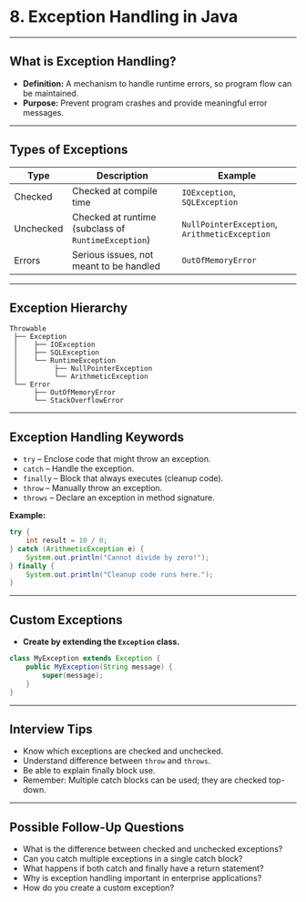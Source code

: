 # 8. Exception Handling in Java

---

## What is Exception Handling?

- **Definition:** A mechanism to handle runtime errors, so program flow can be maintained.
- **Purpose:** Prevent program crashes and provide meaningful error messages.

---

## Types of Exceptions

| Type           | Description                                | Example                    |
|----------------|--------------------------------------------|----------------------------|
| Checked        | Checked at compile time                    | `IOException`, `SQLException` |
| Unchecked      | Checked at runtime (subclass of `RuntimeException`) | `NullPointerException`, `ArithmeticException` |
| Errors         | Serious issues, not meant to be handled    | `OutOfMemoryError`         |

---

## Exception Hierarchy

```
Throwable
 ├── Exception
 │    ├── IOException
 │    ├── SQLException
 │    └── RuntimeException
 │         ├── NullPointerException
 │         └── ArithmeticException
 └── Error
      ├── OutOfMemoryError
      └── StackOverflowError
```

---

## Exception Handling Keywords

- `try` – Enclose code that might throw an exception.
- `catch` – Handle the exception.
- `finally` – Block that always executes (cleanup code).
- `throw` – Manually throw an exception.
- `throws` – Declare an exception in method signature.

**Example:**
```java
try {
    int result = 10 / 0;
} catch (ArithmeticException e) {
    System.out.println("Cannot divide by zero!");
} finally {
    System.out.println("Cleanup code runs here.");
}
```

---

## Custom Exceptions

- **Create by extending the `Exception` class.**

```java
class MyException extends Exception {
    public MyException(String message) {
        super(message);
    }
}
```

---

## Interview Tips

- Know which exceptions are checked and unchecked.
- Understand difference between `throw` and `throws`.
- Be able to explain finally block use.
- Remember: Multiple catch blocks can be used; they are checked top-down.

---

## Possible Follow-Up Questions

- What is the difference between checked and unchecked exceptions?
- Can you catch multiple exceptions in a single catch block?
- What happens if both catch and finally have a return statement?
- Why is exception handling important in enterprise applications?
- How do you create a custom exception?
